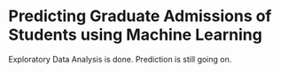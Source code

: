 # Predicting Graduate Admissions of Students using Machine Learning #

Exploratory Data Analysis is done. Prediction is still going on.